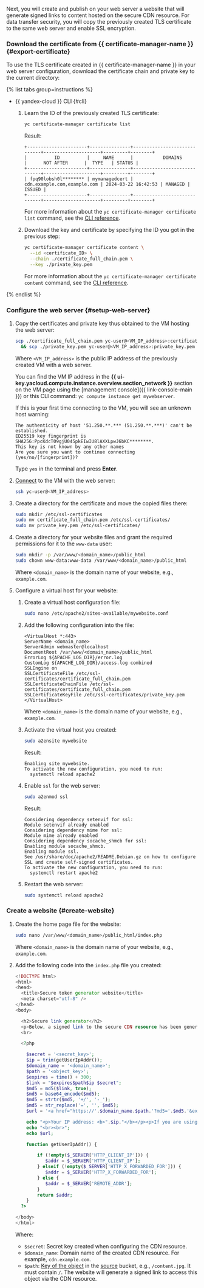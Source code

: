 Next, you will create and publish on your web server a website that will generate signed links to content hosted on the secure CDN resource. For data transfer security, you will copy the previously created TLS certificate to the same web server and enable SSL encryption.


### Download the certificate from {{ certificate-manager-name }} {#export-certificate}

To use the TLS certificate created in {{ certificate-manager-name }} in your web server configuration, download the certificate chain and private key to the current directory:

{% list tabs group=instructions %}

- {{ yandex-cloud }} CLI {#cli}

  1. Learn the ID of the previously created TLS certificate:

      ```bash
      yc certificate-manager certificate list
      ```

      Result:

      ```text
      +----------------------+---------------+-----------------------------+---------------------+---------+--------+
      |          ID          |     NAME      |           DOMAINS           |      NOT AFTER      |  TYPE   | STATUS |
      +----------------------+---------------+-----------------------------+---------------------+---------+--------+
      | fpq90lobsh0l******** | mymanagedcert | cdn.example.com,example.com | 2024-03-22 16:42:53 | MANAGED | ISSUED |
      +----------------------+---------------+-----------------------------+---------------------+---------+--------+
      ```

      For more information about the `yc certificate-manager certificate list` command, see the [CLI reference](../../../cli/cli-ref/certificate-manager/cli-ref/certificate/list.md).

  1. Download the key and certificate by specifying the ID you got in the previous step:

      ```bash
      yc certificate-manager certificate content \
        --id <certificate_ID> \
        --chain ./certificate_full_chain.pem \
        --key ./private_key.pem
      ```

      For more information about the `yc certificate-manager certificate content` command, see the [CLI reference](../../../cli/cli-ref/certificate-manager/cli-ref/certificate/content.md).

{% endlist %}


### Configure the web server {#setup-web-server}

1. Copy the certificates and private key thus obtained to the VM hosting the web server:

    ```bash
    scp ./certificate_full_chain.pem yc-user@<VM_IP_address>:certificate_full_chain.pem \
      && scp ./private_key.pem yc-user@<VM_IP_address>:private_key.pem
    ```

    Where `<VM_IP_address>` is the public IP address of the previously created VM with a web server.

    You can find the VM IP address in the **{{ ui-key.yacloud.compute.instance.overview.section_network }}** section on the VM page using the [management console]({{ link-console-main }}) or this CLI command: `yc compute instance get mywebserver`.

    If this is your first time connecting to the VM, you will see an unknown host warning:

    ```text
    The authenticity of host '51.250.**.*** (51.250.**.***)' can't be established.
    ED25519 key fingerprint is SHA256:PpcKdcT09gjU045pkEIwIU8lAXXLpwJ6bKC********.
    This key is not known by any other names
    Are you sure you want to continue connecting (yes/no/[fingerprint])?
    ```

    Type `yes` in the terminal and press **Enter**.

1. [Connect](../../../compute/operations/vm-connect/ssh.md) to the VM with the web server:

    ```bash
    ssh yc-user@<VM_IP_address>
    ```

1. Create a directory for the certificate and move the copied files there:

    ```bash
    sudo mkdir /etc/ssl-certificates
    sudo mv certificate_full_chain.pem /etc/ssl-certificates/
    sudo mv private_key.pem /etc/ssl-certificates/
    ```

1. Create a directory for your website files and grant the required permissions for it to the `www-data` user:

    ```bash
    sudo mkdir -p /var/www/<domain_name>/public_html
    sudo chown www-data:www-data /var/www/<domain_name>/public_html
    ```

    Where `<domain_name>` is the domain name of your website, e.g., `example.com`.

1. Configure a virtual host for your website:

    1. Create a virtual host configuration file:

        ```bash
        sudo nano /etc/apache2/sites-available/mywebsite.conf
        ```

    1. Add the following configuration into the file:

        ```text
        <VirtualHost *:443>
        ServerName <domain_name>
        ServerAdmin webmaster@localhost
        DocumentRoot /var/www/<domain_name>/public_html
        ErrorLog ${APACHE_LOG_DIR}/error.log
        CustomLog ${APACHE_LOG_DIR}/access.log combined
        SSLEngine on
        SSLCertificateFile /etc/ssl-certificates/certificate_full_chain.pem
        SSLCertificateChainFile /etc/ssl-certificates/certificate_full_chain.pem
        SSLCertificateKeyFile /etc/ssl-certificates/private_key.pem
        </VirtualHost>
        ```

        Where `<domain_name>` is the domain name of your website, e.g., `example.com`.

    1. Activate the virtual host you created:

        ```bash
        sudo a2ensite mywebsite
        ```

        Result:

        ```text
        Enabling site mywebsite.
        To activate the new configuration, you need to run:
          systemctl reload apache2
        ```

    1. Enable `ssl` for the web server:

        ```bash
        sudo a2enmod ssl
        ```

        Result:

        ```text
        Considering dependency setenvif for ssl:
        Module setenvif already enabled
        Considering dependency mime for ssl:
        Module mime already enabled
        Considering dependency socache_shmcb for ssl:
        Enabling module socache_shmcb.
        Enabling module ssl.
        See /usr/share/doc/apache2/README.Debian.gz on how to configure SSL and create self-signed certificates.
        To activate the new configuration, you need to run:
          systemctl restart apache2
        ```

    1. Restart the web server:

        ```bash
        sudo systemctl reload apache2
        ```


### Create a website {#create-website}

1. Create the home page file for the website:

    ```bash
    sudo nano /var/www/<domain_name>/public_html/index.php
    ```

    Where `<domain_name>` is the domain name of your website, e.g., `example.com`.

1. Add the following code into the `index.php` file you created:

    ```php
    <!DOCTYPE html>
    <html>
    <head>
      <title>Secure token generator website</title>
      <meta charset="utf-8" />
    </head>
    <body>

      <h2>Secure link generator</h2>
      <p>Below, a signed link to the secure CDN resource has been generated. The link is valid for five minutes. The content at this link is available only to the user the link was generated for by the website (verified by IP address).</p>
      <br>

      <?php

        $secret = '<secret_key>';
        $ip = trim(getUserIpAddr());
        $domain_name = '<domain_name>';
        $path = '<object_key>';
        $expires = time() + 300;
        $link = "$expires$path$ip $secret";
        $md5 = md5($link, true);
        $md5 = base64_encode($md5);
        $md5 = strtr($md5, '+/', '-_');
        $md5 = str_replace('=', '', $md5);
        $url = '<a href="https://'.$domain_name.$path.'?md5='.$md5.'&expires='.$expires.'" target="_blank">Signed link to file</a>';
    
        echo "<p>Your IP address: <b>".$ip."</b></p><p>If you are using a VPN, you link may not work. For the signed link generator to work properly, disable your VPN.</p>";
        echo "<br><br>";
        echo $url;
    
        function getUserIpAddr() {

            if (!empty($_SERVER['HTTP_CLIENT_IP'])) {
               $addr = $_SERVER['HTTP_CLIENT_IP'];
            } elseif (!empty($_SERVER['HTTP_X_FORWARDED_FOR'])) {
               $addr = $_SERVER['HTTP_X_FORWARDED_FOR'];
            } else {
               $addr = $_SERVER['REMOTE_ADDR'];
            }
            return $addr;
        }
      ?>

    </body>
    </html>
    ```

    Where:
    * `$secret`: Secret key created when configuring the CDN resource.
    * `$domain_name`: Domain name of the created CDN resource. For example, `cdn.example.com`.
    * `$path`: [Key of the object](../../../storage/concepts/object.md#key) in the [source](../../../cdn/concepts/origins.md) bucket, e.g., `/content.jpg`. It must contain `/`.
       The website will generate a signed link to access this object via the CDN resource.